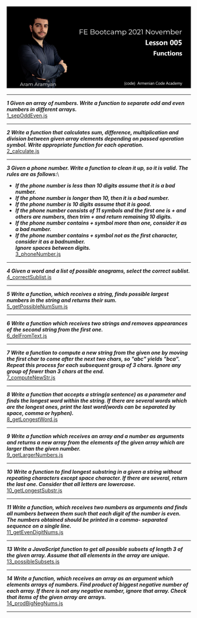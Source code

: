 ![](img/1.png)

---

***1 Given an array of numbers. Write a function to separate odd and even numbers in different arrays.***\
[1_sepOddEven.js](1_sepOddEven.js)
___

***2 Write a function that calculates sum, difference, multiplication and division between given array
elements depending on passed operation symbol. Write appropriate function for each operation.***\
[2_calculate.js](2_calculate.js)
___

***3 Given a phone number. Write a function to clean it up, so it is valid. The rules are as follows:***\
- ***If the phone number is less than 10 digits assume that it is a bad number.***
- ***If the phone number is longer than 10, then it is a bad number.***
- ***If the phone number is 10 digits assume that it is good.***
- ***If the phone number consists of 11 symbols and the first one is + and others are numbers, then trim +
and return remaining 10 digits.***
- ***If the phone number contains + symbol more than one, consider it as a bad number.***
- ***If the phone number contains + symbol not as the first character, consider it as a badnumber.***\
***Ignore spaces between digits.***\
[3_phoneNumber.js](3_phoneNumber.js)
___
***4 Given a word and a list of possible anagrams, select the correct sublist.***\
[4_correctSublist.js](4_correctSublist.js)
___
***5 Write a function, which receives a string, finds possible largest numbers in the string and returns their
sum.***\
[5_getPossibleNumSum.js](5_getPossibleNumSum.js)
___

***6 Write a function which receives two strings and removes appearances of the second string from the
first one.***\
[6_delFromText.js](6_delFromText.js)
___

***7 Write a function to compute a new string from the given one by moving the first char to come after
the next two chars, so "abc" yields "bca". Repeat this process for each subsequent group of 3 chars.
Ignore any group of fewer than 3 chars at the end.***\
[7_computeNewStr.js](7_computeNewStr.js)
___

***8 Write a function that accepts a string(a sentence) as a parameter and finds the longest word within
the string. If there are several words which are the longest ones, print the last word(words can be
separated by space, comma or hyphen).***\
[8_getLongestWord.js](8_getLongestWord.js)
___

***9 Write a function which receives an array and a number as arguments and returns a new array from
the elements of the given array which are larger than the given number.***\
[9_getLargerNumbers.js](9_getLargerNumbers.js)
___

***10 Write a function to find longest substring in a given a string without repeating characters except
space character. If there are several, return the last one. Consider that all letters are lowercase.***\
[10_getLongestSubstr.js](10_getLongestSubstr.js)
___

***11 Write a function, which receives two numbers as arguments and finds all numbers between them such that each digit of the number is even. The numbers obtained should be printed in a comma-
separated sequence on a single line.***\
[11_getEvenDigitNums.js](11_getEvenDigitNums.js)
___

***13 Write a JavaScript function to get all possible subsets of length 3 of the given array. Assume that all
elements in the array are unique.***\
[13_possibleSubsets.js](13_possibleSubsets.js)
___

***14 Write a function, which receives an array as an argument which elements arrays of numbers. Find
product of biggest negative number of each array. If there is not any negative number, ignore that
array. Check that items of the given array are arrays.***\
[14_prodBigNegNums.js](14_prodBigNegNums.js)
___

